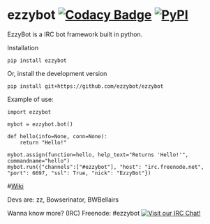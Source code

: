 # ezzybot [![Codacy Badge](https://api.codacy.com/project/badge/grade/6f9c84a479754bbb945d6ac4cf4cdbb1)](https://www.codacy.com/app/me_64/ezzybot) [![PyPI](https://img.shields.io/pypi/dm/ezzybot.svg)](https://pypi.python.org/pypi/ezzybot)

EzzyBot is a IRC bot framework built in python.

Installation
```
pip install ezzybot
```

Or, install the development version

```
pip install git+https://github.com/ezzybot/ezzybot
```

Example of use:

```
import ezzybot

mybot = ezzybot.bot()

def hello(info=None, conn=None):
    return "Hello!"

mybot.assign(function=hello, help_text="Returns 'Hello!'", commandname="hello")
mybot.run({"channels":["#ezzybot"], "host": "irc.freenode.net", "port": 6697, "ssl": True, "nick": "EzzyBot"})
```

#[Wiki](https://github.com/ezzybot/ezzybot/wiki)

Devs are: zz, Bowserinator, BWBellairs

Wanna know more? (IRC) Freenode: #ezzybot
[![Visit our IRC Chat!](https://kiwiirc.com/buttons/chat.freenode.net/ezzybot.png)](https://kiwiirc.com/client/chat.freenode.net/?nick=ezzy|?&theme=cli#ezzybot)
